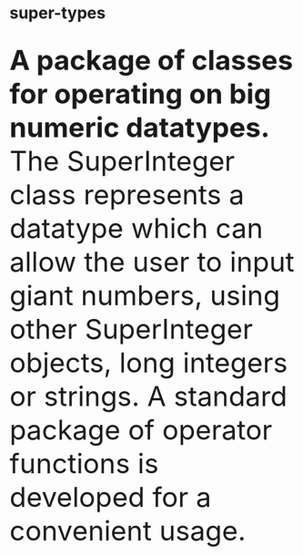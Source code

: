 # super-types
<br><strong><font size="20">A package of classes for operating on big numeric datatypes.</font></strong>
<br>
<font size="16">The SuperInteger class represents a datatype which can allow the user to input giant numbers, using other SuperInteger objects, long integers or strings. A standard package of operator functions is developed for a convenient usage.</font>

